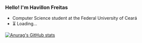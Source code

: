 ### Hello! I'm Havillon Freitas

* Computer Science student at the Federal University of Ceará
* :hourglass_flowing_sand: Loading...  

[![Anurag's GitHub stats](https://github-readme-stats.vercel.app/api?username=havillon&theme=tokyonight)](https://github.com/anuraghazra/github-readme-stats)


